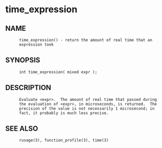 # time_expression
## NAME
          time_expression() - return the amount of real time that an
          expression took

## SYNOPSIS
          int time_expression( mixed expr );

## DESCRIPTION
          Evaluate <expr>.  The amount of real time that passed during
          the evaluation of <expr>, in microseconds, is returned.  The
          precision of the value is not necessarily 1 microsecond; in
          fact, it probably is much less precise.

## SEE ALSO
          rusage(3), function_profile(3), time(3)
